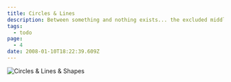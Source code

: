 ```yaml
---
title: Circles & Lines
description: Between something and nothing exists... the excluded middle.
tags:
  - todo
page:
  - 4
date: 2008-01-10T18:22:39.609Z
---
```


![Circles & Lines & Shapes](/posts/img/qkab/circle_lines.svg)
